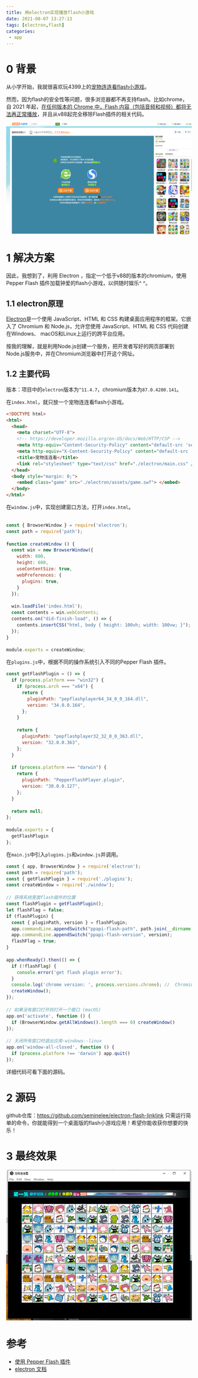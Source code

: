 ```yaml
---
title: 用electron实现播放flash小游戏
date: 2021-08-07 13:27:13
tags: [electron,flash]
categories:
 - app
---
```

# 0 背景
从小学开始，我就很喜欢玩4399上的[宠物连连看flash小游戏](https://www.4399.com/flash/17801_4.htm)。

然而，因为flash的安全性等问题，很多浏览器都不再支持flash。比如chrome，自 2021 年起，[在任何版本的 Chrome 中，Flash 内容（包括音频和视频）都将无法再正常播放](https://www.blog.google/products/chrome/saying-goodbye-flash-chrome/)，并且从v88起完全移除Flash插件的相关代码。
<!-- more -->
![不能玩了](/assets/img/2021/08/game.png)


# 1 解决方案
因此，我想到了，利用 Electron ，指定一个低于v88的版本的chromium，使用 Pepper Flash 插件加载钟爱的flash小游戏，以供随时娱乐^ ^。

## 1.1 electron原理
[Electron](https://www.electronjs.org/docs)是一个使用 JavaScript、HTML 和 CSS 构建桌面应用程序的框架。它嵌入了 Chromium 和 Node.js，允许您使用 JavaScript、HTML 和 CSS  代码创建 在Windows、 macOS和Linux上运行的跨平台应用。

按我的理解，就是利用Node.js创建一个服务，把开发者写好的网页部署到Node.js服务中，并在Chromium浏览器中打开这个网址。

## 1.2 主要代码
版本：项目中的`electron`版本为`^11.4.7`，chromium版本为`87.0.4280.141`。

在`index.html`，就只放一个宠物连连看flash小游戏。
``` html
<!DOCTYPE html>
<html>
  <head>
    <meta charset="UTF-8">
    <!-- https://developer.mozilla.org/en-US/docs/Web/HTTP/CSP -->
    <meta http-equiv="Content-Security-Policy" content="default-src 'self'; script-src 'self'">
    <meta http-equiv="X-Content-Security-Policy" content="default-src 'self'; script-src 'self'">
    <title>宠物连连看</title>
    <link rel="stylesheet" type="text/css" href="./electron/main.css" />
  </head>
  <body style="margin: 0;">
    <embed class="game" src="./electron/assets/game.swf"> </embed>
  </body>
</html>
```
在`window.js`中，实现创建窗口方法，打开`index.html`。
``` js
  
const { BrowserWindow } = require('electron');
const path = require('path');

function createWindow () {
  const win = new BrowserWindow({
    width: 800,
    height: 600,
    useContentSize: true,
    webPreferences: {
      plugins: true,
    }
  });

  win.loadFile('index.html');
  const contents = win.webContents;
  contents.on("did-finish-load", () => {
    contents.insertCSS("html, body { height: 100vh; width: 100vw; }");
  });
}

module.exports = createWindow;
```
在`plugins.js`中，根据不同的操作系统引入不同的Pepper Flash 插件。
``` js
const getFlashPlugin = () => {
  if (process.platform === "win32") {
    if (process.arch === "x64") {
      return {
        pluginPath: "pepflashplayer64_34_0_0_164.dll",
        version: "34.0.0.164",
      };
    }

    return {
      pluginPath: "pepflashplayer32_32_0_0_363.dll",
      version: "32.0.0.363",
    };
  }

  if (process.platform === "darwin") {
    return {
      pluginPath: "PepperFlashPlayer.plugin",
      version: "30.0.0.127",
    };
  }

  return null;
};

module.exports = {
  getFlashPlugin
};
```
在`main.js`中引入`plugins.js`和`window.js`并调用。
``` js
const { app, BrowserWindow } = require('electron');
const path = require('path');
const { getFlashPlugin } = require('./plugins'); 
const createWindow = require('./window'); 

// 获得系统里面flash插件的位置
const flashPlugin = getFlashPlugin();
let flashFlag = false;
if (flashPlugin) {
  const { pluginPath, version } = flashPlugin;
  app.commandLine.appendSwitch("ppapi-flash-path", path.join(__dirname, 'assets', pluginPath));
  app.commandLine.appendSwitch("ppapi-flash-version", version);
  flashFlag = true;
}

app.whenReady().then(() => {
  if (!flashFlag) {
    console.error('get flash plugin error');
  }
  console.log('chrome version: ', process.versions.chrome); //  Chromium v88 以上版本（包含 v88）内核的浏览器不再支持 Flash
  createWindow();
});

// 如果没有窗口打开则打开一个窗口 (macOS)
app.on('activate', function () {
  if (BrowserWindow.getAllWindows().length === 0) createWindow()
});

// 关闭所有窗口时退出应用-windows--linux
app.on('window-all-closed', function () {
  if (process.platform !== 'darwin') app.quit()
});
```
详细代码可看下面的源码。

# 2 源码
github仓库：https://github.com/seminelee/electron-flash-linklink
只需运行简单的命令，你就能得到一个桌面版的flash小游戏应用！希望你能收获你想要的快乐！

# 3 最终效果
![最终效果](/assets/img/2021/08/game-electron.png)

# 参考
 - [使用 Pepper Flash 插件](https://www.bookstack.cn/read/electronjs-8.0.0-zh/tutorial-using-pepper-flash-plugin.md)
 - [electron 文档](https://www.electronjs.org/docs)